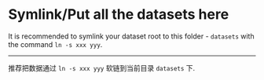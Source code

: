 # Symlink/Put all the datasets here

It is recommended to symlink your dataset root to this folder - `datasets` with the command `ln -s xxx yyy`.

---

推荐把数据通过 `ln -s xxx yyy` 软链到当前目录 `datasets` 下.
